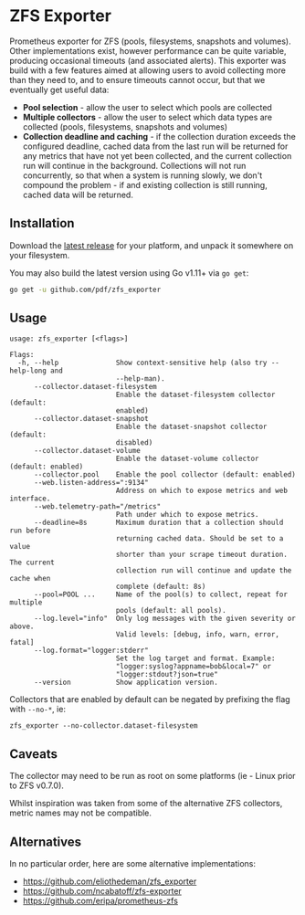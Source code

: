 # ZFS Exporter

Prometheus exporter for ZFS (pools, filesystems, snapshots and volumes). Other implementations exist, however performance can be quite variable, producing occasional timeouts (and associated alerts). This exporter was build with a few features aimed at allowing users to avoid collecting more than they need to, and to ensure timeouts cannot occur, but that we eventually get useful data:

- __Pool selection__ - allow the user to select which pools are collected
- __Multiple collectors__ - allow the user to select which data types are collected (pools, filesystems, snapshots and volumes)
- __Collection deadline and caching__ - if the collection duration exceeds the configured deadline, cached data from the last run will be returned for any metrics that have not yet been collected, and the current collection run will continue in the background.  Collections will not run concurrently, so that when a system is running slowly, we don't compound the problem - if and existing collection is still running, cached data will be returned.

## Installation

Download the [latest release](https://github.com/pdf/zfs_exporter/releases/latest) for your platform, and unpack it somewhere on your filesystem.

You may also build the latest version using Go v1.11+ via `go get`:

```bash
go get -u github.com/pdf/zfs_exporter
```

## Usage

```
usage: zfs_exporter [<flags>]

Flags:
  -h, --help              Show context-sensitive help (also try --help-long and
                          --help-man).
      --collector.dataset-filesystem  
                          Enable the dataset-filesystem collector (default:
                          enabled)
      --collector.dataset-snapshot  
                          Enable the dataset-snapshot collector (default:
                          disabled)
      --collector.dataset-volume  
                          Enable the dataset-volume collector (default: enabled)
      --collector.pool    Enable the pool collector (default: enabled)
      --web.listen-address=":9134"  
                          Address on which to expose metrics and web interface.
      --web.telemetry-path="/metrics"  
                          Path under which to expose metrics.
      --deadline=8s       Maximum duration that a collection should run before
                          returning cached data. Should be set to a value
                          shorter than your scrape timeout duration. The current
                          collection run will continue and update the cache when
                          complete (default: 8s)
      --pool=POOL ...     Name of the pool(s) to collect, repeat for multiple
                          pools (default: all pools).
      --log.level="info"  Only log messages with the given severity or above.
                          Valid levels: [debug, info, warn, error, fatal]
      --log.format="logger:stderr"  
                          Set the log target and format. Example:
                          "logger:syslog?appname=bob&local=7" or
                          "logger:stdout?json=true"
      --version           Show application version.
```

Collectors that are enabled by default can be negated by prefixing the flag with `--no-*`, ie:

```
zfs_exporter --no-collector.dataset-filesystem
```

## Caveats

The collector may need to be run as root on some platforms (ie - Linux prior to ZFS v0.7.0).

Whilst inspiration was taken from some of the alternative ZFS collectors, metric names may not be compatible.

## Alternatives

In no particular order, here are some alternative implementations:

- https://github.com/eliothedeman/zfs_exporter
- https://github.com/ncabatoff/zfs-exporter
- https://github.com/eripa/prometheus-zfs